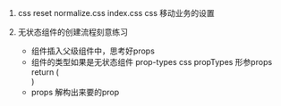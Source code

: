 1. css reset 
    normalize.css
    index.css  css 移动业务的设置  

2. 无状态组件的创建流程刻意练习
    - 组件插入父级组件中，思考好props 
    - 组件的类型如果是无状态组件
        prop-types css propTypes
        形参props 
        return (<div></div>)
    - props 解构出来要的prop